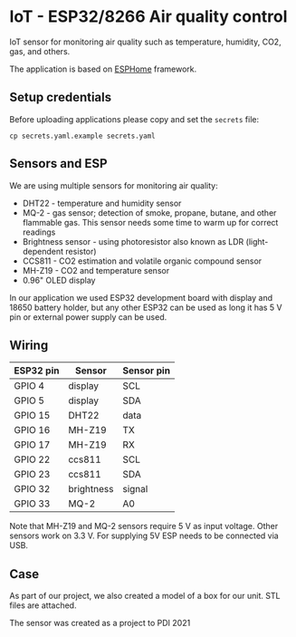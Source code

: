 # IoT - ESP32/8266 Air quality control

IoT sensor for monitoring air quality such as temperature, humidity, CO2, gas, and others.

The application is based on [ESPHome](https://esphome.io/) framework.

## Setup credentials
Before uploading applications please copy and set the `secrets` file:

```cp secrets.yaml.example secrets.yaml```

## Sensors and ESP

We are using multiple sensors for monitoring air quality:

- DHT22 - temperature and humidity sensor
- MQ-2  - gas sensor; detection of smoke, propane, butane, and other flammable gas. This sensor needs some time to warm up for correct readings
- Brightness sensor - using photoresistor also known as LDR (light-dependent resistor)
- CCS811 - CO2 estimation and volatile organic compound sensor
- MH-Z19 - CO2 and temperature sensor
- 0.96" OLED display

In our application we used ESP32 development board with display and 18650 battery holder, but any other ESP32 can be used as long it has 5 V pin or external power supply can be used.

## Wiring

| ESP32 pin | Sensor    | Sensor pin    |
| ---       | ---       | ---           |
| GPIO 4    | display   | SCL           |
| GPIO 5    | display   | SDA           |
| GPIO 15   | DHT22     | data          |
| GPIO 16   | MH-Z19    | TX            |
| GPIO 17   | MH-Z19    | RX            |
| GPIO 22   | ccs811    | SCL           |
| GPIO 23   | ccs811    | SDA           |
| GPIO 32   | brightness| signal        |
| GPIO 33   | MQ-2      | A0            |

Note that MH-Z19 and MQ-2 sensors require 5 V as input voltage. Other sensors work on 3.3 V. For supplying 5V ESP needs to be connected via USB.

## Case

As part of our project, we also created a model of a box for our unit. STL files are attached.

The sensor was created as a project to PDI 2021
